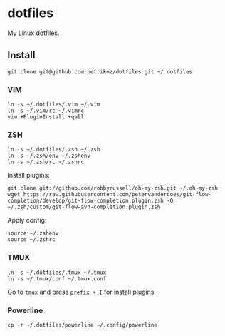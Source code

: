 # dotfiles #

My Linux dotfiles.

## Install ##

```
git clone git@github.com:petrikoz/dotfiles.git ~/.dotfiles
```

### VIM ###

```
ln -s ~/.dotfiles/.vim ~/.vim
ln -s ~/.vim/rc ~/.vimrc
vim +PluginInstall +qall
```

### ZSH ###

```
ln -s ~/.dotfiles/.zsh ~/.zsh
ln -s ~/.zsh/env ~/.zshenv
ln -s ~/.zsh/rc ~/.zshrc
```

Install plugins:

```
git clone git://github.com/robbyrussell/oh-my-zsh.git ~/.oh-my-zsh
wget https://raw.githubusercontent.com/petervanderdoes/git-flow-completion/develop/git-flow-completion.plugin.zsh -O ~/.zsh/custom/git-flow-avh-completion.plugin.zsh
```

Apply config:

```
source ~/.zshenv
source ~/.zshrc
```

### TMUX ###

```
ln -s ~/.dotfiles/.tmux ~/.tmux
ln -s ~/.tmux/conf ~/.tmux.conf
```

Go to `tmux` and press `prefix + I` for install plugins.

### Powerline ###

```
cp -r ~/.dotfiles/powerline ~/.config/powerline
```
